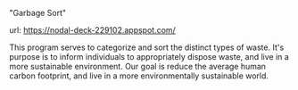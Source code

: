 "Garbage Sort"

url: https://nodal-deck-229102.appspot.com/

This program serves to categorize and sort the distinct types of waste. It's purpose is to inform individuals to appropriately dispose waste, and live in a more sustainable environment. Our goal is reduce the average human carbon footprint, and live in a more environmentally sustainable world.

